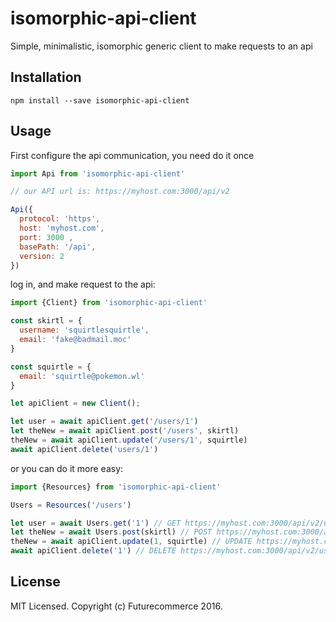 # isomorphic-api-client

Simple, minimalistic, isomorphic generic client to make requests to an api

## Installation

    npm install --save isomorphic-api-client

## Usage

First configure the api communication, you need do it once
```javascript
import Api from 'isomorphic-api-client'

// our API url is: https://myhost.com:3000/api/v2

Api({
  protocol: 'https',
  host: 'myhost.com',
  port: 3000 ,
  basePath: '/api',
  version: 2
})

```

log in, and make request to the api:
```javascript
import {Client} from 'isomorphic-api-client'

const skirtl = {
  username: 'squirtlesquirtle',
  email: 'fake@badmail.moc'
}

const squirtle = {
  email: 'squirtle@pokemon.wl'
}

let apiClient = new Client();

let user = await apiClient.get('/users/1')
let theNew = await apiClient.post('/users', skirtl)
theNew = await apiClient.update('/users/1', squirtle)
await apiClient.delete('users/1')
```

or you can do it more easy:
```javascript
import {Resources} from 'isomorphic-api-client'

Users = Resources('/users')

let user = await Users.get('1') // GET https://myhost.com:3000/api/v2/users/1
let theNew = await Users.post(skirtl) // POST https://myhost.com:3000/api/v2/users
theNew = await apiClient.update(1, squirtle) // UPDATE https://myhost.com:3000/api/v2/users/1
await apiClient.delete('1') // DELETE https://myhost.com:3000/api/v2/users/1
```


## License

MIT Licensed. Copyright (c) Futurecommerce 2016.
